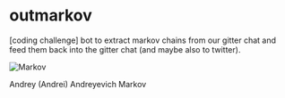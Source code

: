 # outmarkov
[coding challenge] bot to extract markov chains from our gitter chat and feed them back into the gitter chat (and maybe also to twitter).

![Markov](http://upload.wikimedia.org/wikipedia/commons/7/70/AAMarkov.jpg)

Andrey (Andrei) Andreyevich Markov
